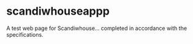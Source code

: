 # scandiwhouseappp
A test web page for Scandiwhouse... completed in accordance with the specifications.
